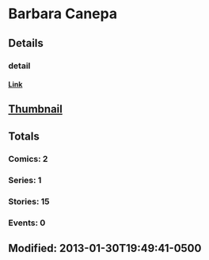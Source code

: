 # Barbara  Canepa 
## Details
### detail
#### [Link](http://marvel.com/comics/creators/7377/barbara_canepa?utm_campaign=apiRef&utm_source=225578a89fc76f3d20fbffda5d17a88d)
## [Thumbnail](http://i.annihil.us/u/prod/marvel/i/mg/f/60/4bb3cfdd95e51.jpg)
## Totals
### Comics: 2
### Series: 1
### Stories: 15
### Events: 0
## Modified: 2013-01-30T19:49:41-0500
